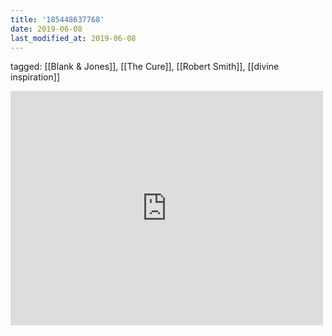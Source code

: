 ```yaml
---
title: '185448637768'
date: 2019-06-08
last_modified_at: 2019-06-08
---
```

tagged: [[Blank & Jones]], [[The Cure]], [[Robert Smith]], [[divine inspiration]]
<iframe allow="accelerometer; autoplay; clipboard-write; encrypted-media; gyroscope; picture-in-picture" allowfullscreen="" frameborder="0" height="375" id="youtube_iframe" src="https://www.youtube.com/embed/1st5Z_04S-o?feature=oembed&amp;enablejsapi=1&amp;origin=https://safe.txmblr.com&amp;wmode=opaque" width="500"></iframe>